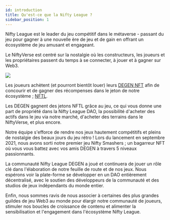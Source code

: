 ```yaml
---
id: introduction
title: Qu'est-ce que la Nifty League ?
sidebar_position: 1
---
```


Nifty League est le leader du jeu compétitif dans le métaverse - passant du jeu pour gagner à une nouvelle ère de jeu et de gain en offrant un écosystème de jeu amusant et engageant.

Le NiftyVerse est centré sur la nostalgie où les constructeurs, les joueurs et les propriétaires passent du temps à se connecter, à jouer et à gagner sur Web3.

![](/img/story.gif)

Les joueurs achètent (et pourront bientôt louer) leurs [DEGEN NFT](https://opensea.io/collection/niftydegen) afin de concourir et de gagner des récompenses dans le jeton de notre écosystème ; [NFTL](https://www.coingecko.com/en/coins/nifty-league).

Les DEGEN gagnent des jetons NFTL grâce au jeu, ce qui vous donne une part de propriété dans la Nifty League DAO, la possibilité d'acheter des actifs dans le jeu via notre marché, d'acheter des terrains dans le NiftyVerse, et plus encore.

Notre équipe s'efforce de rendre nos jeux hautement compétitifs et pleins de nostalgie des beaux jours du jeu rétro ! Lors du lancement en septembre 2021, nous avons sorti notre premier jeu Nifty Smashers ; un bagarreur NFT où vous vous battez avec vos amis DEGEN à travers 5 niveaux passionnants.

La communauté Nifty League DEGEN a joué et continuera de jouer un rôle clé dans l'élaboration de notre feuille de route et de nos jeux. Nous espérons voir la plate-forme se développer en un DAO entièrement décentralisé, avec le soutien des développeurs de la communauté et des studios de jeux indépendants du monde entier.

Enfin, nous sommes ravis de nous associer à certaines des plus grandes guildes de jeu Web3 au monde pour élargir notre communauté de joueurs, stimuler nos boucles de croissance de contenu et alimenter la sensibilisation et l'engagement dans l'écosystème Nifty League.
